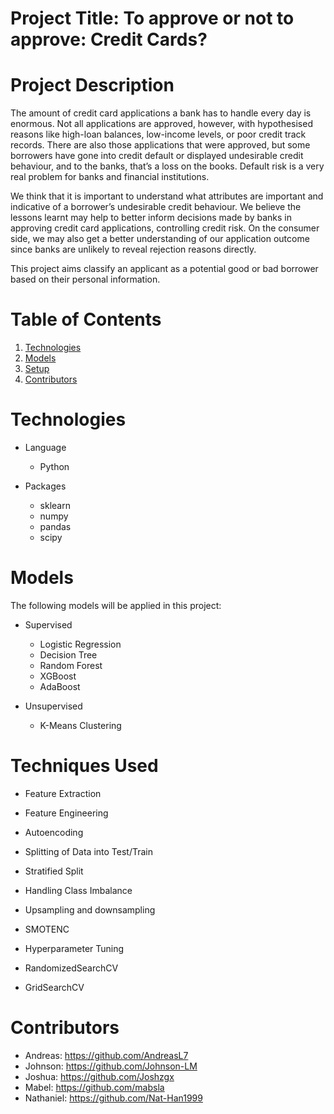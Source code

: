 # Project Title: To approve or not to approve: Credit Cards?


# Project Description

The amount of credit card applications a bank has to handle every day is enormous. Not all applications are approved, however, with hypothesised reasons like high-loan balances, low-income levels, or poor credit track records. There are also those applications that were approved, but some borrowers have gone into credit default or displayed undesirable credit behaviour, and to the banks, that’s a loss on the books. Default risk is a very real problem for banks and financial institutions.

We think that it is important to understand what attributes are important and indicative of a borrower’s undesirable credit behaviour. We believe the lessons learnt may help to better inform decisions made by banks in approving credit card applications, controlling credit risk. On the consumer side, we may also get a better understanding of our application outcome since banks are unlikely to reveal rejection reasons directly.

This project aims classify an applicant as a potential good or bad borrower based on their personal information.


# Table of Contents
1. [Technologies](#technologies)
2. [Models](#models)
3. [Setup](#setup)
4. [Contributors](#contributors)

# Technologies
* Language
  * Python

* Packages
  * sklearn
  * numpy
  * pandas
  * scipy

# Models

The following models will be applied in this project:

* Supervised
  * Logistic Regression
  * Decision Tree
  * Random Forest
  * XGBoost
  * AdaBoost
  
* Unsupervised
  * K-Means Clustering

# Techniques Used

* Feature Extraction
 * Feature Engineering
 * Autoencoding

* Splitting of Data into Test/Train
 * Stratified Split

* Handling Class Imbalance
 * Upsampling and downsampling
 * SMOTENC

* Hyperparameter Tuning
 * RandomizedSearchCV
 * GridSearchCV

# Contributors

* Andreas: https://github.com/AndreasL7
* Johnson: https://github.com/Johnson-LM
* Joshua: https://github.com/Joshzgx
* Mabel: https://github.com/mabsla
* Nathaniel: https://github.com/Nat-Han1999

